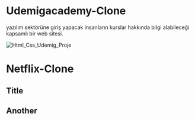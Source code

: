 # Udemigacademy-Clone

yazılım sektörüne giriş yapacak insanların kurslar hakkında bilgi alabileceği kapsamlı bir web sitesi.

![Html_Css_Udemig_Proje](Udemig.gif)

# Netflix-Clone

## Title

## Another
